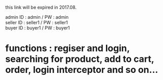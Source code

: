 this link will be expired in 2017.08.

admin ID : admin / PW : admin               
seller ID : seller1 / PW : seller1                 
buyer ID : buyer1 / PW : buyer1

# functions : regiser and login, searching for product, add to cart, order, login interceptor and so on...


